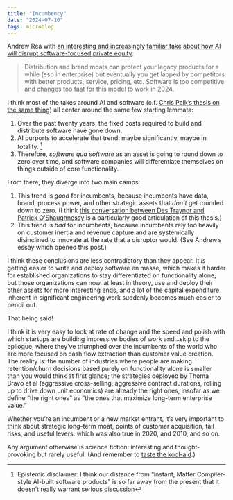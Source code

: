 ```yaml
---
title: "Incumbency"
date: "2024-07-10"
tags: microblog
---
```


Andrew Rea with [an interesting and increasingly familiar take about how AI will disrupt software-focused private equity](https://x.com/andrew__rea/status/1810702591057362947):

> Distribution and brand moats can protect your legacy products for a while (esp in enterprise) but eventually you get lapped by competitors with better products, service, pricing, etc. Software is too competitive and changes too fast for this model to work in 2024.

I think most of the takes around AI and software (c.f. [Chris Paik’s thesis on the same thing](https://x.com/cpaik/status/1796633683908005988)) all center around the same few starting lemmata:

1. Over the past twenty years, the fixed costs required to build and distribute software have gone down.
2. AI purports to accelerate that trend: maybe significantly, maybe in totality. [^1]
3. Therefore, _software qua software_ as an asset is going to round down to zero over time, and software companies will differentiate themselves on things outside of core functionality.

From there, they diverge into two main camps:

1. This trend is _good_ for incumbents, because incumbents have data, brand, process power, and other strategic assets that _don’t_ get rounded down to zero. (I think [this conversation between Des Traynor and Patrick O’Shaughnessy](https://www.joincolossus.com/episodes/54663623/traynor-the-reality-of-ai?tab=transcript) is a particularly good articulation of this thesis.)
2. This trend is _bad_ for incumbents, because incumbents rely too heavily on customer inertia and revenue capture and are systemically disinclined to innovate at the rate that a disruptor would. (See Andrew’s essay which opened this post.)

I think these conclusions are less contradictory than they appear. It _is_ getting easier to write and deploy software en masse, which makes it harder for established organizations to stay differentiated on functionality alone; but those organizations can now, at least in theory, use and deploy their other assets for more interesting ends, and a lot of the capital expenditure inherent in significant engineering work suddenly becomes much easier to pencil out.

That being said!

I think it is very easy to look at rate of change and the speed and polish with which startups are building impressive bodies of work and...skip to the epilogue, where they’ve triumphed over the incumbents of the world who are more focused on cash flow extraction than customer value creation. The reality is: the number of industries where people are making retention/churn decisions based purely on functionality alone is smaller than you would think at first glance; the strategies deployed by Thoma Bravo et al (aggressive cross-selling, aggressive contract durations, rolling up to drive down unit economics) are already the right ones, insofar as we define “the right ones” as “the ones that maximize long-term enterprise value.”

Whether you’re an incumbent or a new market entrant, it’s very important to think about strategic long-term moat, points of customer acquisition, tail risks, and useful levers: which was also true in 2020, and 2010, and so on.

Any argument otherwise is science fiction: interesting and thought-provoking but rarely useful. (And remember to [taste the kool-aid](https://jmduke.com/posts/microblog/koolaid/).)

[^1]: Epistemic disclaimer: I think our distance from “instant, Matter Compiler-style AI-built software products” is so far away from the present that it doesn’t really warrant serious discussion
